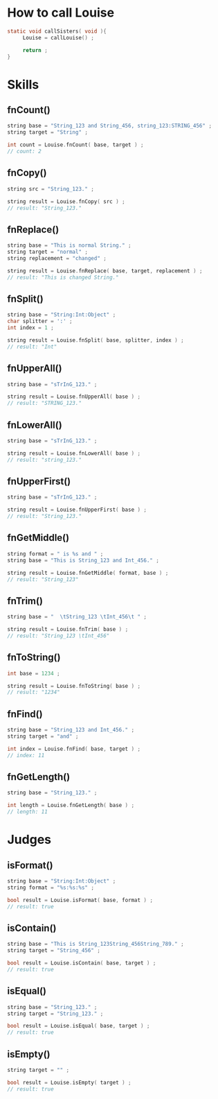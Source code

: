 # How to call Louise
```c
static void callSisters( void ){
     Louise = callLouise() ;

     return ;
}
```

# Skills
## fnCount()
```c
string base = "String_123 and String_456, string_123:STRING_456" ;
string target = "String" ;

int count = Louise.fnCount( base, target ) ;
// count: 2
```

## fnCopy()
```c
string src = "String_123." ;

string result = Louise.fnCopy( src ) ;
// result: "String_123."
```

## fnReplace()
```c
string base = "This is normal String." ;
string target = "normal" ;
string replacement = "changed" ;

string result = Louise.fnReplace( base, target, replacement ) ;
// result: "This is changed String."
```

## fnSplit()
```c
string base = "String:Int:Object" ;
char splitter = ':' ;
int index = 1 ;

string result = Louise.fnSplit( base, splitter, index ) ;
// result: "Int"
```

## fnUpperAll()
```c
string base = "sTrInG_123." ;

string result = Louise.fnUpperAll( base ) ;
// result: "STRING_123."
```

## fnLowerAll()
```c
string base = "sTrInG_123." ;

string result = Louise.fnLowerAll( base ) ;
// result: "string_123."
```

## fnUpperFirst()
```c
string base = "sTrInG_123." ;

string result = Louise.fnUpperFirst( base ) ;
// result: "String_123."
```

## fnGetMiddle()
```c
string format = " is %s and " ;
string base = "This is String_123 and Int_456." ;

string result = Louise.fnGetMiddle( format, base ) ;
// result: "String_123"
```

## fnTrim()
```c
string base = "  \tString_123 \tInt_456\t " ;

string result = Louise.fnTrim( base ) ;
// result: "String_123 \tInt_456"
```

## fnToString()
```c
int base = 1234 ;

string result = Louise.fnToString( base ) ;
// result: "1234"
```

## fnFind()
```c
string base = "String_123 and Int_456." ;
string target = "and" ;

int index = Louise.fnFind( base, target ) ;
// index: 11
```

## fnGetLength()
```c
string base = "String_123." ;

int length = Louise.fnGetLength( base ) ;
// length: 11
```

# Judges
## isFormat()
```c
string base = "String:Int:Object" ;
string format = "%s:%s:%s" ;

bool result = Louise.isFormat( base, format ) ;
// result: true
```

## isContain()
```c
string base = "This is String_123String_456String_789." ;
string target = "String_456" ;

bool result = Louise.isContain( base, target ) ;
// result: true
```

## isEqual()
```c
string base = "String_123." ;
string target = "String_123." ;

bool result = Louise.isEqual( base, target ) ;
// result: true
```

## isEmpty()
```c
string target = "" ;

bool result = Louise.isEmpty( target ) ;
// result: true
```
